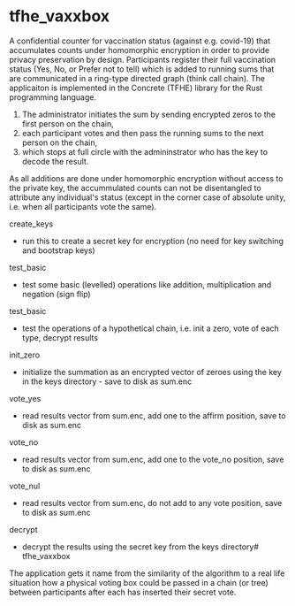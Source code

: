 # tfhe_vaxxbox

A confidential counter for vaccination status (against e.g. covid-19) that accumulates counts under homomorphic encryption in order to provide privacy preservation by design. Participants register their full vaccination status (Yes, No, or Prefer not to tell) which is added to running sums that are communicated in a ring-type directed graph (think call chain). The applicaiton is implemented in the Concrete (TFHE) library for the Rust programming language. 

1. The administrator initiates the sum by sending encrypted zeros to the first person on the chain, 
2. each participant votes and then pass the running sums to the next person on the chain, 
3. which stops at full circle with the admininstrator who has the key to decode the result. 

As all additions are done under homomorphic encryption without access to the private key, the accummulated counts can not be disentangled to attribute any individual's status (except in the corner case of absolute unity, i.e. when all participants vote the same).

create_keys 
- run this to create a secret key for encryption (no need for key switching and bootstrap keys)

test_basic 
- test some basic (levelled) operations like addition, multiplication and negation (sign flip)

test_basic 
- test the operations of a hypothetical chain, i.e. init a zero, vote of each type, decrypt results

init_zero
- initialize the summation as an encrypted vector of zeroes using the key in the keys directory - save to disk as sum.enc

vote_yes
- read results vector from sum.enc, add one to the affirm position, save to disk as sum.enc

vote_no
- read results vector from sum.enc, add one to the vote_no position, save to disk as sum.enc

vote_nul
- read results vector from sum.enc, do not add to any vote position, save to disk as sum.enc

decrypt
- decrypt the results using the secret key from the keys directory# tfhe_vaxxbox

The application gets it name from the similarity of the algorithm to a real life situation how a physical voting box could be passed in a chain (or tree) between participants after each has inserted their secret vote. 

